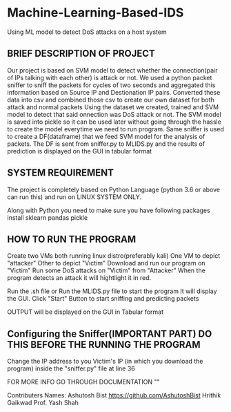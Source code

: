 # Machine-Learning-Based-IDS
Using ML model to detect DoS attacks on a host system

BRIEF DESCRIPTION OF PROJECT
----------------------------------------------------------------------------------
Our project is based on SVM model to detect whether the connection(pair of IPs talking with each other) is attack or not.
We used a python packet sniffer to sniff the packets for cycles of two seconds and aggregated this information based on Source IP and Destionation IP pairs.
Converted these data into csv and combined those csv to create our own dataset for both attack and normal packets
Using the dataset we created, trained and SVM model to detect that said onnection was DoS attack or not.
The SVM model is saved into pickle so it can be used later without going through the hassle to create the model everytime we need to run program.
Same sniffer is used to create a DF(dataframe) that we feed SVM model for the analysis of packets.
The DF is sent from sniffer.py to MLIDS.py and the results of prediction is displayed on the GUI in tabular format


SYSTEM REQUIREMENT
----------------------------------------------------------------------------------
The project is completely based on Python Language (python 3.6 or above can run this) and run on LINUX SYSTEM ONLY.

Along with Python you need to make sure you have following packages install
sklearn
pandas
pickle

HOW TO RUN THE PROGRAM
----------------------------------------------------------------------------------
Create two VMs both running linux distro(preferably kali)
One VM to depict "attacker" Other to depict "Victim"
Download and run our program on "Victim" 
Run some DoS attacks on "Victim" from "Attacker"
When the program detects an attack it will hightlight it in red.

Run the .sh file or Run the MLIDS.py file to start the program
It will display the GUI. 
Click "Start"  Button to start sniffing and predicting packets

OUTPUT will be displayed on the GUI in Tabular format

Configuring the Sniffer(IMPORTANT PART) DO THIS BEFORE THE RUNNING THE PROGRAM
----------------------------------------------------------------------------------
Change the IP address to you Victim's IP (in which you download the program) inside the "sniffer.py" file at line 36


FOR MORE INFO GO THROUGH DOCUMENTATION ""

Contributers Names:
Ashutosh Bist https://github.com/AshutoshBist
Hrithik Gaikwad
Prof. Yash Shah

